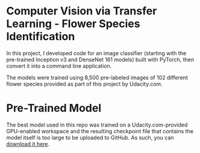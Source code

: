 # Computer Vision via Transfer Learning - Flower Species Identification

In this project, I developed code for an image classifier (starting with the pre-trained Inception v3 and DenseNet 161 models) built with PyTorch, then convert it into a command line application.

The models were trained using 8,500 pre-labeled images of 102 different flower species provided as part of this project by Udacity.com.

# Pre-Trained Model

The best model used in this repo was trained on a Udacity.com-provided GPU-enabled workspace and the resulting checkpoint file that contains the model itself is too large to be uploaded to GitHub. As such, you can [download it here](https://www.dropbox.com/s/rnrbw744m8gzzm2/flowers_checkpoint.pth?dl=0).
